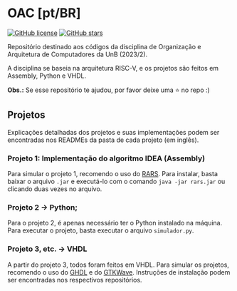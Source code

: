 # OAC [pt/BR]

[![GitHub license](https://img.shields.io/github/license/yantavares/OAC)](https://github.com/yantavares/OAC)
[![GitHub stars](https://img.shields.io/github/stars/yantavares/OAC)](https://github.com/yantavares/OAC)

Repositório destinado aos códigos da disciplina de Organização e Arquitetura de Computadores da UnB (2023/2).

A disciplina se baseia na arquitetura RISC-V, e os projetos são feitos em Assembly, Python e VHDL.

**Obs.:** Se esse repositório te ajudou, por favor deixe uma :star: no repo :)

## Projetos

Explicações detalhadas dos projetos e suas implementações podem ser encontradas nos READMEs da pasta de cada projeto (em inglês).

### Projeto 1: Implementação do algoritmo IDEA (Assembly)

Para simular o projeto 1, recomendo o uso do [RARS](https://github.com/TheThirdOne/rars). Para instalar, basta baixar o arquivo `.jar` e executá-lo com o comando `java -jar rars.jar` ou clicando duas vezes no arquivo.

### Projeto 2 -> Python;

Para o projeto 2, é apenas necessário ter o Python instalado na máquina. Para executar o projeto, basta executar o arquivo `simulador.py`.

### Projeto 3, etc. -> VHDL

A partir do projeto 3, todos foram feitos em VHDL. Para simular os projetos, recomendo o uso do [GHDL](https://github.com/ghdl/ghdl) e do [GTKWave](http://gtkwave.sourceforge.net/). Instruções de instalação podem ser encontradas nos respectivos repositórios.
